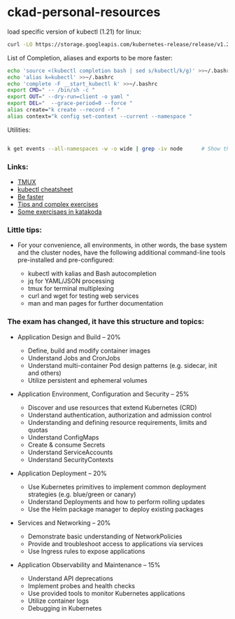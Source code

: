 # ckad-personal-resources
load specific version of kubectl (1.21) for linux:

```bash
curl -LO https://storage.googleapis.com/kubernetes-release/release/v1.21.1/bin/linux/amd64/kubectl  && chmod +x kubectl && mv kubectl /usr/bin 
```


List of Completion, aliases and exports to be more faster:

```bash
echo 'source <(kubectl completion bash | sed s/kubectl/k/g)' >>~/.bashrc
echo 'alias k=kubectl' >>~/.bashrc
echo 'complete -F __start_kubectl k' >>~/.bashrc
export CMD=" -- /bin/sh -c "
export OUT=" --dry-run=client -o yaml "
export DEL="  --grace-period=0 --force "
alias create="k create --record -f "
alias context="k config set-context --current --namespace "

```

Utilities:
```bash

k get events --all-namespaces -w -o wide | grep -iv node      # Show the modiofications related with all objects except Nodes. 

```


### Links:
  * [TMUX](https://tmuxcheatsheet.com/)
  * [kubectl cheatsheet](https://kubernetes.io/docs/reference/kubectl/cheatsheet/)
  * [Be faster](https://faun.pub/be-fast-with-kubectl-1-18-ckad-cka-31be00acc443)
  * [Tips and complex exercises](https://codeburst.io/kubernetes-ckad-weekly-challenges-overview-and-tips-7282b36a2681)
  * [Some exercisaes in katakoda](https://dev.to/liptanbiswas/ckad-practice-questions-4mpn)

### Little tips:

*  For your convenience, all environments, in other words, the base system and the cluster nodes, have the following additional command-line tools pre-installed and pre-configured:

   * kubectl with kalias and Bash autocompletion
   * jq for YAML/JSON processing
   * tmux for terminal multiplexing
   * curl and wget for testing web services
   * man and man pages for further documentation



### The exam has changed, it have this structure and topics:


 * Application Design and Build – 20%

   *  Define, build and modify container images
   *  Understand Jobs and CronJobs
   *  Understand multi-container Pod design patterns (e.g. sidecar, init and others)
   *  Utilize persistent and ephemeral volumes

 * Application Environment, Configuration and Security – 25%

   *  Discover and use resources that extend Kubernetes (CRD)
   *  Understand authentication, authorization and admission control
   *  Understanding and defining resource requirements, limits and quotas
   *  Understand ConfigMaps
   *  Create & consume Secrets
   *  Understand ServiceAccounts
   *  Understand SecurityContexts

 * Application Deployment – 20% 

   *  Use Kubernetes primitives to implement common deployment strategies (e.g. blue/green or canary)
   *  Understand Deployments and how to perform rolling updates
   *  Use the Helm package manager to deploy existing packages

 * Services and Networking – 20%

   *  Demonstrate basic understanding of NetworkPolicies
   *  Provide and troubleshoot access to applications via services
   *  Use Ingress rules to expose applications

 * Application Observability and Maintenance – 15%

   *  Understand API deprecations
   *  Implement probes and health checks
   *  Use provided tools to monitor Kubernetes applications
   *  Utilize container logs
   *  Debugging in Kubernetes


